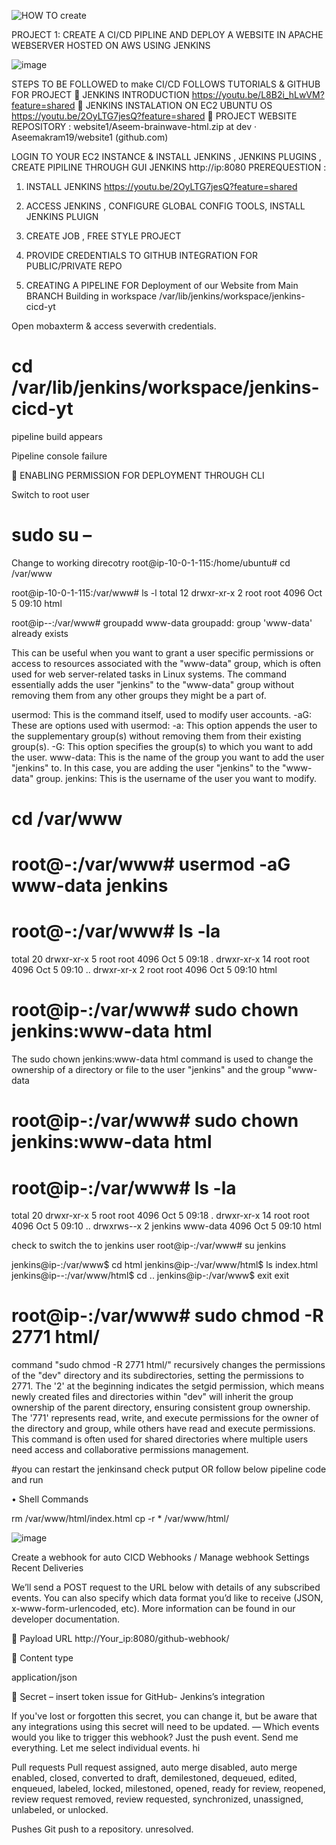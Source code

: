 ![HOW TO create](https://github.com/Aseemakram19/website-ci-cd-pipline/assets/113539818/05eff408-3cea-4c77-a4d0-f2a322069cda)


PROJECT 1: 
CREATE A CI/CD PIPLINE AND  DEPLOY A WEBSITE IN APACHE WEBSERVER HOSTED ON AWS USING JENKINS

![image](https://github.com/Aseemakram19/website-ci-cd-pipline/assets/113539818/e780b80e-b5e9-4655-9e63-6e5e948537fd)


STEPS TO BE FOLLOWED to make CI/CD
FOLLOWS TUTORIALS & GITHUB FOR PROJECT 
	JENKINS INTRODUCTION https://youtu.be/L8B2i_hLwVM?feature=shared 
	JENKINS INSTALATION ON EC2 UBUNTU OS  https://youtu.be/2OyLTG7jesQ?feature=shared 
	PROJECT WEBSITE REPOSITORY : website1/Aseem-brainwave-html.zip at dev · Aseemakram19/website1 (github.com)

LOGIN TO YOUR EC2 INSTANCE & INSTALL JENKINS , JENKINS PLUGINS , CREATE PIPILINE THROUGH GUI JENKINS http://ip:8080 
PREREQUESTION : 
1.	INSTALL JENKINS https://youtu.be/2OyLTG7jesQ?feature=shared 
2.	ACCESS JENKINS , CONFIGURE GLOBAL CONFIG TOOLS,  INSTALL JENKINS PLUIGN 
3.	CREATE JOB , FREE STYLE PROJECT
4.	PROVIDE CREDENTIALS TO GITHUB INTEGRATION FOR PUBLIC/PRIVATE REPO

2. CREATING A PIPELINE FOR Deployment of our Website from Main BRANCH 
Building in workspace /var/lib/jenkins/workspace/jenkins-cicd-yt

Open mobaxterm & access severwith credentials.
# cd /var/lib/jenkins/workspace/jenkins-cicd-yt
pipeline build appears

Pipeline console failure 

	ENABLING PERMISSION FOR DEPLOYMENT THROUGH CLI 

Switch to root user
# sudo su –
Change to working direcotry 
root@ip-10-0-1-115:/home/ubuntu# cd /var/www

root@ip-10-0-1-115:/var/www# ls -l
total 12
drwxr-xr-x 2 root root 4096 Oct  5 09:10 html

root@ip--:/var/www# groupadd www-data
groupadd: group 'www-data' already exists


This can be useful when you want to grant a user specific permissions or access to resources associated with the "www-data" group, which is often used for web server-related tasks in Linux systems.
The command essentially adds the user "jenkins" to the "www-data" group without removing them from any other groups they might be a part of. 

usermod: This is the command itself, used to modify user accounts.
-aG: These are options used with usermod:
-a: This option appends the user to the supplementary group(s) without removing them from their existing group(s).
-G: This option specifies the group(s) to which you want to add the user.
www-data: This is the name of the group you want to add the user "jenkins" to. In this case, you are adding the user "jenkins" to the "www-data" group.
jenkins: This is the username of the user you want to modify.

# cd /var/www

# root@-:/var/www# usermod -aG www-data jenkins

# root@-:/var/www# ls -la
total 20
drwxr-xr-x  5 root root 4096 Oct  5 09:18 .
drwxr-xr-x 14 root root 4096 Oct  5 09:10 ..
drwxr-xr-x  2 root root 4096 Oct  5 09:10 html


# root@ip-:/var/www# sudo chown jenkins:www-data html

The sudo chown jenkins:www-data html command is used to change the ownership of a directory or file to the user "jenkins" and the group "www-data
# root@ip-:/var/www# sudo chown jenkins:www-data html

# root@ip-:/var/www# ls -la
total 20
drwxr-xr-x  5 root    root     4096 Oct  5 09:18 .
drwxr-xr-x 14 root    root     4096 Oct  5 09:10 .. 
drwxrws--x 2 jenkins www-data  4096 Oct  5 09:10 html

check to switch the to jenkins user
root@ip-:/var/www# su jenkins

jenkins@ip-:/var/www$ cd html
jenkins@ip-:/var/www/html$ ls
index.html
jenkins@ip--:/var/www/html$ cd ..
jenkins@ip-:/var/www$ exit
exit

# root@ip-:/var/www# sudo chmod -R 2771 html/
command "sudo chmod -R 2771 html/" recursively changes the permissions of the "dev" directory and its subdirectories, setting the permissions to 2771. The '2' at the beginning indicates the setgid permission, which means newly created files and directories within "dev" will inherit the group ownership of the parent directory, ensuring consistent group ownership. The '771' represents read, write, and execute permissions for the owner of the directory and group, while others have read and execute permissions. This command is often used for shared directories where multiple users need access and collaborative permissions management.

#you can restart the jenkinsand check putput OR  follow below pipeline code and run 

•	 Shell Commands 

rm /var/www/html/index.html
cp -r * /var/www/html/

 ![image](https://github.com/Aseemakram19/website-ci-cd-pipline/assets/113539818/365d7197-1277-409c-89d1-26785de4fe25)


Create a webhook for auto CICD
Webhooks / Manage webhook
Settings
Recent Deliveries

We’ll send a POST request to the URL below with details of any subscribed events. You can also specify which data format you’d like to receive (JSON, x-www-form-urlencoded, etc). More information can be found in our developer documentation.

	Payload URL
http://Your_ip:8080/github-webhook/

	Content type

application/json

	Secret – 
insert token issue for GitHub- Jenkins’s integration

If you've lost or forgotten this secret, you can change it, but be aware that any integrations using this secret will need to be updated. — 
Which events would you like to trigger this webhook?
Just the push event.
Send me everything.
Let me select individual events.
hi

 Pull requests
Pull request assigned, auto merge disabled, auto merge enabled, closed, converted to draft, demilestoned, dequeued, edited, enqueued, labeled, locked, milestoned, opened, ready for review, reopened, review request removed, review requested, synchronized, unassigned, unlabeled, or unlocked.
 
 Pushes
Git push to a repository.
unresolved.

